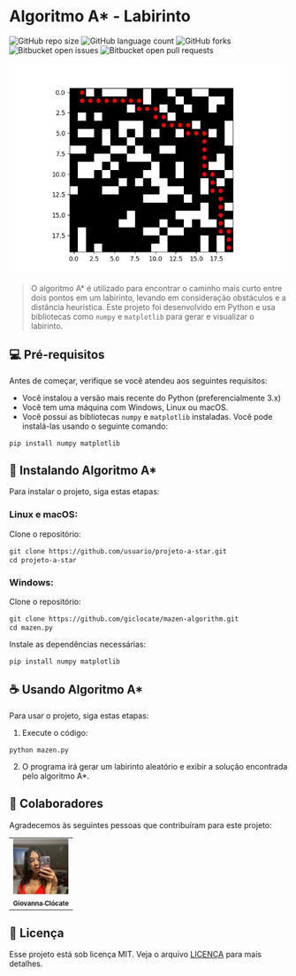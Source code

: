 # Algoritmo A* - Labirinto

![GitHub repo size](https://img.shields.io/github/repo-size/usuario/projeto-a-star?style=for-the-badge)
![GitHub language count](https://img.shields.io/github/languages/count/usuario/projeto-a-star?style=for-the-badge)
![GitHub forks](https://img.shields.io/github/forks/usuario/projeto-a-star?style=for-the-badge)
![Bitbucket open issues](https://img.shields.io/bitbucket/issues/usuario/projeto-a-star?style=for-the-badge)
![Bitbucket open pull requests](https://img.shields.io/bitbucket/pr-raw/usuario/projeto-a-star?style=for-the-badge)

<img src="img/labirinto.jpeg" alt="Exemplo imagem">

> O algoritmo A* é utilizado para encontrar o caminho mais curto entre dois pontos em um labirinto, levando em consideração obstáculos e a distância heurística. Este projeto foi desenvolvido em Python e usa bibliotecas como `numpy` e `matplotlib` para gerar e visualizar o labirinto.

## 💻 Pré-requisitos

Antes de começar, verifique se você atendeu aos seguintes requisitos:

- Você instalou a versão mais recente do Python (preferencialmente 3.x)
- Você tem uma máquina com Windows, Linux ou macOS.
- Você possui as bibliotecas `numpy` e `matplotlib` instaladas. Você pode instalá-las usando o seguinte comando:

```
pip install numpy matplotlib
```

## 🚀 Instalando Algoritmo A*

Para instalar o projeto, siga estas etapas:

### Linux e macOS:

Clone o repositório:

```
git clone https://github.com/usuario/projeto-a-star.git
cd projeto-a-star
```

### Windows:

Clone o repositório:

```
git clone https://github.com/giclocate/mazen-algorithm.git
cd mazen.py
```

Instale as dependências necessárias:

```
pip install numpy matplotlib
```

## ☕ Usando Algoritmo A*

Para usar o projeto, siga estas etapas:

1. Execute o código:

```
python mazen.py
```

2. O programa irá gerar um labirinto aleatório e exibir a solução encontrada pelo algoritmo A*.

## 🤝 Colaboradores

Agradecemos às seguintes pessoas que contribuíram para este projeto:

<table>
  <tr>
    <td align="center">
      <a href="https://github.com/giclocate" title="Usuário">
        <img src="img/giofoto.jpeg" width="100px;" alt="Giovanna"/><br>
        <sub>
          <b>Giovanna Clócate</b>
        </sub>
      </a>
    </td>
  </tr>
</table>

## 📝 Licença

Esse projeto está sob licença MIT. Veja o arquivo [LICENÇA](LICENSE.md) para mais detalhes.

